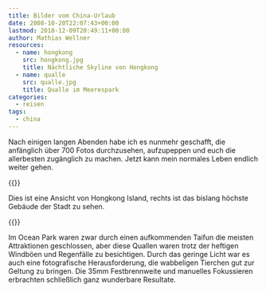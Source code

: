 ```yaml
---
title: Bilder vom China-Urlaub
date: 2008-10-20T22:07:43+00:00
lastmod: 2018-12-09T20:49:11+00:00
author: Mathias Wellner
resources:
  - name: hongkong
    src: hongkong.jpg
    title: Nächtliche Skyline von Hongkong
  - name: qualle
    src: qualle.jpg
    title: Qualle im Meerespark
categories:
  - reisen
tags:
  - china
---
```

Nach einigen langen Abenden habe ich es nunmehr geschafft, die anfänglich über 700 Fotos durchzusehen, aufzupeppen und euch die allerbesten zugänglich zu machen. Jetzt kann mein normales Leben endlich weiter gehen.

{{<responsive-image name="hongkong">}}

Dies ist eine Ansicht von Hongkong Island, rechts ist das bislang höchste Gebäude der Stadt zu sehen.

{{<responsive-image name="qualle">}}

Im Ocean Park waren zwar durch einen aufkommenden Taifun die meisten Attraktionen geschlossen, aber diese Quallen waren trotz der heftigen Windböen und Regenfälle zu besichtigen. Durch das geringe Licht war es auch eine fotografische Herausforderung, die wabbeligen Tierchen gut zur Geltung zu bringen. Die 35mm Festbrennweite und manuelles Fokussieren erbrachten schließlich ganz wunderbare Resultate.